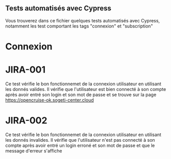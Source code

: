 ## Tests automatisés avec Cypress

Vous trouverez dans ce fichier quelques tests automatisés avec Cypress, notamment les test comportant les tags "connexion" et "subscription"

# Connexion

# JIRA-001
Ce test vérifie le bon fonctionnemet de la connexion utilisateur en utilisant les donnés valides.
Il vérifie que l'utilisateur est bien connecté à son compte après avoir entré son login et son mot de passe et se trouve sur la page https://opencruise-ok.sogeti-center.cloud


# JIRA-002
Ce test vérifie le bon fonctionnemet de la connexion utilisateur en utilisant les donnés invalides.
Il vérifie que l'utilisateur n'est pas connecté à son compte après avoir entré un login erroné et son mot de passe et que le message d'erreur s'affiche


